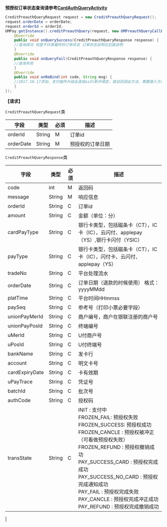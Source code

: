 **预授权订单状态查询请参考[CardAuthQueryActivity](https://github.com/mr-yang/PayPluginDemo/blob/master/app/src/main/java/com/umpay/payplugindemo/CardAuthQueryActivity.java)**

```java
CreditPreauthQueryRequest request = new CreditPreauthQueryRequest();
request.orderDate = orderDate;
request.orderId = orderId;
UMPay.getInstance().creditPreauthQuery(request, new UMPreauthQueryCallBack() {
	@Override
	public void onQuerySuccess(CreditPreauthQueryResponse response) {
	//查询成功 但是不代表最终的订单状态 订单状态说明见后面说明
	}
	@Override
	public void onQueryFail(CreditPreauthQueryResponse response) {
	//查询失败
	}
	@Override
	public void onReBind(int code, String msg) {
	//2017.10.17添加，支付插件升级会造成aidl断开绑定，就会回调此方法，需要接入方按照demo重新绑定即可
	}
});

```

**【请求】**

`CreditPreauthQueryRequest`类

| 字段  | 类型  | 必须  | 描述  |
| ------------ | ------------ | ------------ | ------------ |
| orderId  | String  | M  | 订单id  |
| orderDate  | String  | M  | 预授权的订单日期  |


`CreditPreauthQueryResponse`类


| 字段  | 类型  | 必须  | 描述  |
| ------------ | ------------ | ------------ | ------------ |
| code  | int  | M  | 返回码  |
| message  | String  | M  | 响应信息  |
| orderId  | String  | C  | 订单id  |
| amount  | String  | C  | 金额（单位：分）  |
| cardPayType  | String  | C  | 银行卡类型，包括磁条卡（CT），IC卡（IC），云闪付、applepay（YS）,银行卡闪付（YSIC）  |
| payType  | String  | C  | 银行卡类型，包括磁条卡（CT），IC卡（IC），闪付卡、云闪付、applepay（YS）  |
| tradeNo  | String  | C  | 平台处理流水  |
| orderDate  | String  | C  | 订单日期（退款的时候使用） 格式：yyyyMMdd  |
| platTime  | String  | C  | 平台时间HHmmss  |
| paySeq  | String  | C  | 参考号（打印小票必要字段）  |
| unionPayMerId  | String  | C  | 商户编号，商户在银联注册的商户号  |
| unionPayPosId  | String  |  C | 终端编号  |
| uMerId  | String  | C  | U付商户号  |
| uPosId  | String  | C  | U付终端号  |
| bankName  | String  | C  | 发卡行  |
| account  | String  | C  | 明文卡号  |
| cardExpiryDate  | String  | C  | 卡有效期  |
| uPayTrace  | String  | C  | 凭证号  |
| batchId  | String  | C  | 批次号  |
| authCode  | String  | C  | 授权码  |
| transState  | String  | C  | INIT  : 支付中<br/>FROZEN_FAIL: 预授权失败<br/>FROZEN_SUCCESS:  预授权成功<br/>FROZEN_CANCLE :  预授权被冲正（可看做预授权失败）<br/>FROZEN_REFUND :  预授权撤销成功<br/>PAY_SUCCESS_CARD :  预授权完成成功<br/>PAY_SUCCESS_NO_CARD :  预授权完成通知成功<br/>PAY_FAIL :  预授权完成失败<br/>PAY_CANCLE :  预授权完成冲正成功<br/>PAY_REFUND :  预授权完成撤销成功
  |